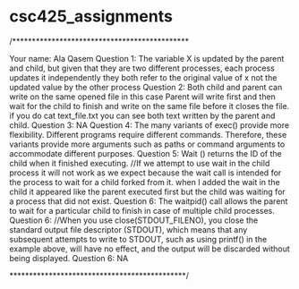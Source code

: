 # csc425_assignments
/*********************************************

Your name: Ala Qasem
Question 1: The variable X is updated by the parent and child, but given that they are two different processes, each process updates it independently they both refer to the original value of x not the updated value by the other process
Question 2: Both child and parent can write on the same opened file in this case  Parent will write first and then wait for the child to finish and write on the same file before it closes the file. if you do cat text_file.txt you can see both text written by the parent and child.
Question 3: NA
Question 4: The many variants of exec() provide more flexibility. Different programs require different commands. Therefore, these variants provide more arguments such as paths or command arguments to accommodate different purposes.
Question 5: Wait () returns the ID of the child when it finished executing. //If we attempt to use wait in the child process it will not work as we expect because the wait call is intended for the process to wait for a child forked from it. when I added the wait in the child it appeared like the parent executed first but the child was waiting for a process that did not exist.
Question 6: The waitpid() call allows the parent to wait for a particular child to finish in case of multiple child processes.
Question 6: //When you use close(STDOUT_FILENO), you close the standard output file descriptor (STDOUT), which means that any subsequent attempts to write to STDOUT, such as using printf() in the example above, will have no effect, and the output will be discarded without being displayed.
Question 6: NA

*********************************************/
